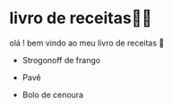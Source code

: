 # livro de receitas:man_cook:

olá ! bem vindo ao meu livro de receitas :wave:



- Strogonoff de frango

- Pavê

- Bolo de cenoura

  
